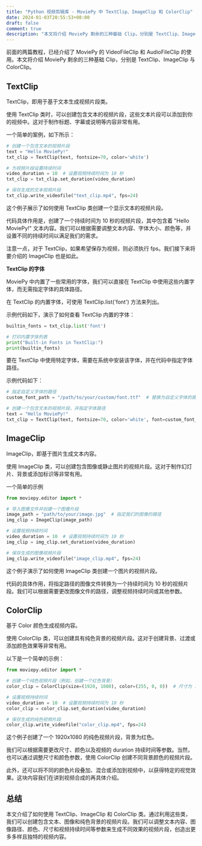 ```yaml
---
title: "Python 视频剪辑库 - MoviePy 中 TextClip、ImageClip 和 ColorClip"
date: 2024-01-03T20:55:53+08:00
draft: false
comment: true
description: "本文将介绍 MoviePy 剩余的三种基础 Clip，分别是 TextClip、ImageClip 与 ColorClip。"
---
```


前面的两篇教程，已经介绍了 MoviePy 的 VideoFileClip 和 AudioFileClip 的使用。本文将介绍 MoviePy 剩余的三种基础 Clip，分别是 TextClip、ImageClip 与 ColorClip。

## TextClip

TextClip，即用于基于文本生成视频片段类。

使用 TextClip 类时，可以创建包含文本的视频片段，这些文本片段可以添加到你的视频中。这对于制作标题、字幕或说明等内容非常有用。

一个简单的案例，如下所示：

```python
# 创建一个包含文本的视频片段
text = "Hello MoviePy!"
txt_clip = TextClip(text, fontsize=70, color='white')

# 为视频片段设置持续时间
video_duration = 10  # 设置视频持续时间为 10 秒
txt_clip = txt_clip.set_duration(video_duration)

# 保存生成的文本视频片段
txt_clip.write_videofile("text_clip.mp4", fps=24)
```

这个例子展示了如何使用 TextClip 类创建一个显示文本的视频片段。

代码具体作用是，创建了一个持续时间为 10 秒的视频片段，其中包含着 "Hello MoviePy!" 文本内容。我们可以根据需要调整文本内容、字体大小、颜色等，并设置不同的持续时间以满足我们的需求。

注意一点，对于 TextClip，如果希望保存为视频，则必须执行 fps。我们接下来将要介绍的 ImageClip 也是如此。


**TextClip 的字体**

MoviePy 中内置了一些常用的字体，我们可以直接在 TextClip 中使用这些内置字体，而无需指定字体的具体路径。

在 TextClip 的内置字体，可使用 TextClip.list('font') 方法来列出。

示例代码如下，演示了如何查看 TextClip 内置的字体：

```python
builtin_fonts = txt_clip.list('font')

# 打印内置字体列表
print("Built-in Fonts in TextClip:")
print(builtin_fonts)
```

要在 TextClip 中使用特定字体，需要在系统中安装该字体，并在代码中指定字体路径。

示例代码如下：

```python
# 指定自定义字体的路径
custom_font_path = "/path/to/your/custom/font.ttf"  # 替换为自定义字体的路径

# 创建一个包含文本的视频片段，并指定字体路径
text = "Hello MoviePy!"
txt_clip = TextClip(text, fontsize=70, color='white', font=custom_font_path)
```

## ImageClip

ImageClip，即基于图片生成文本内容。

使用 ImageClip 类，可以创建包含图像或静止图片的视频片段。这对于制作幻灯片、背景或添加标识等非常有用。

一个简单的示例

```python
from moviepy.editor import *

# 导入图像文件并创建一个图像片段
image_path = "path/to/your/image.jpg"  # 指定我们的图像的路径
img_clip = ImageClip(image_path)

# 设置视频持续时间
video_duration = 10  # 设置视频持续时间为 10 秒
img_clip = img_clip.set_duration(video_duration)

# 保存生成的图像视频片段
img_clip.write_videofile("image_clip.mp4", fps=24)
```

这个例子演示了如何使用 ImageClip 类创建一个图片的视频片段。

代码的具体作用，将指定路径的图像文件转换为一个持续时间为 10 秒的视频片段。我们可以根据需要更改图像文件的路径，调整视频持续时间或其他参数。

## ColorClip

基于 Color 颜色生成视频内容。

使用 ColorClip 类，可以创建具有纯色背景的视频片段。这对于创建背景、过渡或添加颜色效果等非常有用。

以下是一个简单的示例：

```python
from moviepy.editor import *

# 创建一个纯色视频片段（例如，创建一个红色背景）
color_clip = ColorClip(size=(1920, 1080), color=(255, 0, 0))  # 尺寸为 1920x1080，颜色为红色

# 设置视频持续时间
video_duration = 10  # 设置视频持续时间为 10 秒
color_clip = color_clip.set_duration(video_duration)

# 保存生成的纯色视频片段
color_clip.write_videofile("color_clip.mp4", fps=24)
```

这个例子创建了一个 1920x1080 的纯色视频片段，背景为红色。

我们可以根据需要更改尺寸、颜色以及视频的 duration 持续时间等参数。当然，也可以通过调整尺寸和颜色参数，使用 ColorClip 创建不同背景颜色的视频片段。

此外，还可以将不同的颜色片段叠加、混合或添加到视频中，以获得特定的视觉效果。这块内容我们在讲到视频合成的再具体介绍。

## 总结

本文介绍了如何使用 TextClip、ImageClip 和 ColorClip 类。通过利用这些类，我们可以创建包含文本、图像和纯色背景的视频片段。我们可以调整文本内容、图像路径、颜色、尺寸和视频持续时间等参数来生成不同效果的视频片段，创造出更多多样且独特的视频内容。

